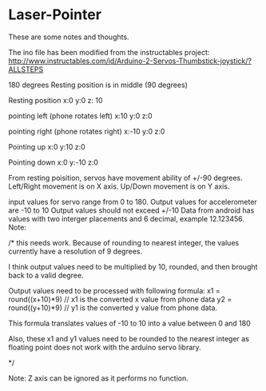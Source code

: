 # Laser-Pointer

These are some notes and thoughts.

The ino file has been modified from the instructables project:
http://www.instructables.com/id/Arduino-2-Servos-Thumbstick-joystick/?ALLSTEPS

180 degrees
Resting position is in middle (90 degrees)

Resting position
x:0
y:0
z: 10

pointing left (phone rotates left)
x:10
y:0
z:0

pointing right (phone rotates right)
x:-10
y:0
z:0

Pointing up
x:0
y:10
z:0

Pointing down
x:0
y:-10
z:0

From resting poisition, servos have movement ability of +/-90 degrees.
Left/Right movement is on X axis.
Up/Down movement is on Y axis.

input values for servo range from 0 to 180.
Output values for accelerometer are -10 to 10
Output values should not exceed +/-10
Data from android has values with two interger placements and 6 decimal, example 12.123456.
Note:

/* this needs work.  Because of rounding to nearest integer, the values currently have a resolution of 9 degrees.

I think output values need to be multiplied by 10, rounded, and then brought back to a valid degree.

Output values need to be processed with following formula:
x1 = round((x+10)*9)  // x1 is the converted x value from phone data
y2 = round((y+10)*9)  // y1 is the converted y value from phone data.

This formula translates values of -10 to 10 into a value between 0 and 180

Also, these x1 and y1 values need to be rounded to the nearest integer as floating point does not work with the
arduino servo library.

*/


Note: Z axis can be ignored as it performs no function.
